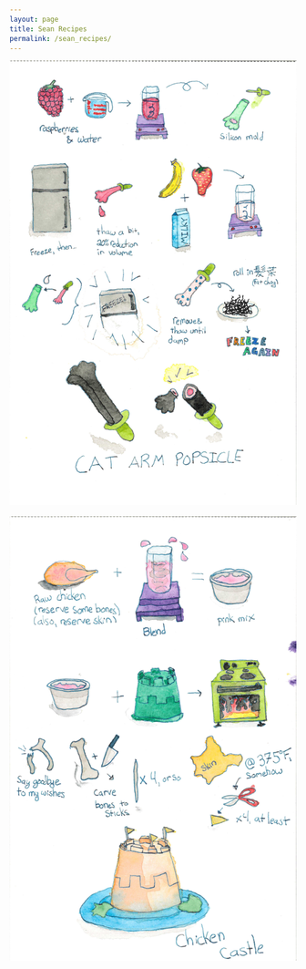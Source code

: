 ```yaml
---
layout: page
title: Sean Recipes
permalink: /sean_recipes/
---
```


<img src="/img/cat_arm_popsicle.jpg">
<br>
<br>
<img src="/img/chicken_castle.jpg">
